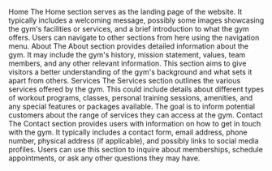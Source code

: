 Home
The Home section serves as the landing page of the website.
It typically includes a welcoming message, possibly some images showcasing the gym's facilities or services, and a brief introduction to what the gym offers.
Users can navigate to other sections from here using the navigation menu.
About
The About section provides detailed information about the gym.
It may include the gym's history, mission statement, values, team members, and any other relevant information.
This section aims to give visitors a better understanding of the gym's background and what sets it apart from others.
Services
The Services section outlines the various services offered by the gym.
This could include details about different types of workout programs, classes, personal training sessions, amenities, and any special features or packages available.
The goal is to inform potential customers about the range of services they can access at the gym.
Contact
The Contact section provides users with information on how to get in touch with the gym.
It typically includes a contact form, email address, phone number, physical address (if applicable), and possibly links to social media profiles.
Users can use this section to inquire about memberships, schedule appointments, or ask any other questions they may have.
